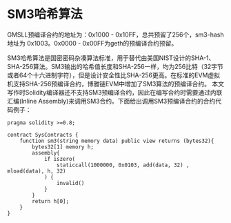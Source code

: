 # SM3哈希算法

GMSLL预编译合约的地址为：0x1000 - 0x10FF，总共预留了256个，sm3-hash 地址为 0x1003。0x0000 - 0x00FF为geth的预编译合约预留。

SM3哈希算法是国密密码杂凑算法标准，用于替代由美国NIST设计的SHA-1、SHA-256算法。SM3输出的哈希值长度和SHA-256一样，均为256比特（32字节或者64个十六进制字符），但是设计安全性比SHA-256更高。在标准的EVM虚拟机支持SHA-256预编译合约，博雅链EVM中增加了SM3算法的预编译合约。
本文写作时Solidity编译器还不支持SM3预编译合约，因此在编写合约时需要通过内联汇编(Inline Assembly)来调用SM3合约。下面给出调用SM3预编译合约的合约代码例子：

```solidity
pragma solidity >=0.8;

contract SysContracts {
	function sm3(string memory data) public view returns (bytes32){
        bytes32[1] memory h;
	    assembly{
            if iszero(
                staticcall(1000000, 0x0103, add(data, 32) , mload(data), h, 32)
            ) {
                invalid()
            }
        }
        return h[0];
    }
}
```
